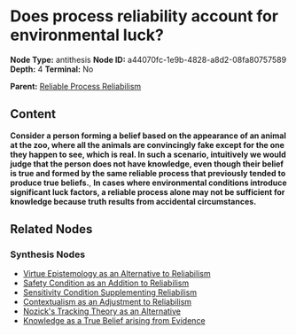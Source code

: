 # Does process reliability account for environmental luck?

**Node Type:** antithesis
**Node ID:** a44070fc-1e9b-4828-a8d2-08fa80757589
**Depth:** 4
**Terminal:** No

**Parent:** [Reliable Process Reliabilism](reliable-process-reliabilism-synthesis-65afbfb0-db72-4d42-b4d5-0b9bceb2340e.md)

## Content

**Consider a person forming a belief based on the appearance of an animal at the zoo, where all the animals are convincingly fake except for the one they happen to see, which is real. In such a scenario, intuitively we would judge that the person does not have knowledge, even though their belief is true and formed by the same reliable process that previously tended to produce true beliefs.**, **In cases where environmental conditions introduce significant luck factors, a reliable process alone may not be sufficient for knowledge because truth results from accidental circumstances.**

## Related Nodes

### Synthesis Nodes

- [Virtue Epistemology as an Alternative to Reliabilism](virtue-epistemology-as-an-alternative-to-reliabilism-synthesis-3d273208-d0a6-46d0-9b7e-860a9ad18d27.md)
- [Safety Condition as an Addition to Reliabilism](safety-condition-as-an-addition-to-reliabilism-synthesis-557aa500-ac18-4e8a-8491-ab18b72c6519.md)
- [Sensitivity Condition Supplementing Reliabilism](sensitivity-condition-supplementing-reliabilism-synthesis-ec6b4e81-ac59-4bab-9185-2375de3b6c7b.md)
- [Contextualism as an Adjustment to Reliabilism](contextualism-as-an-adjustment-to-reliabilism-synthesis-79bb6053-af5b-4c77-b535-8dc8fc4726c9.md)
- [Nozick's Tracking Theory as an Alternative](nozicks-tracking-theory-as-an-alternative-synthesis-6a54254d-f6bd-47bf-9f0a-252ab524655f.md)
- [Knowledge as a True Belief arising from Evidence](knowledge-as-a-true-belief-arising-from-evidence-synthesis-414a6388-c3e3-463a-bb08-2ec491e223f0.md)
